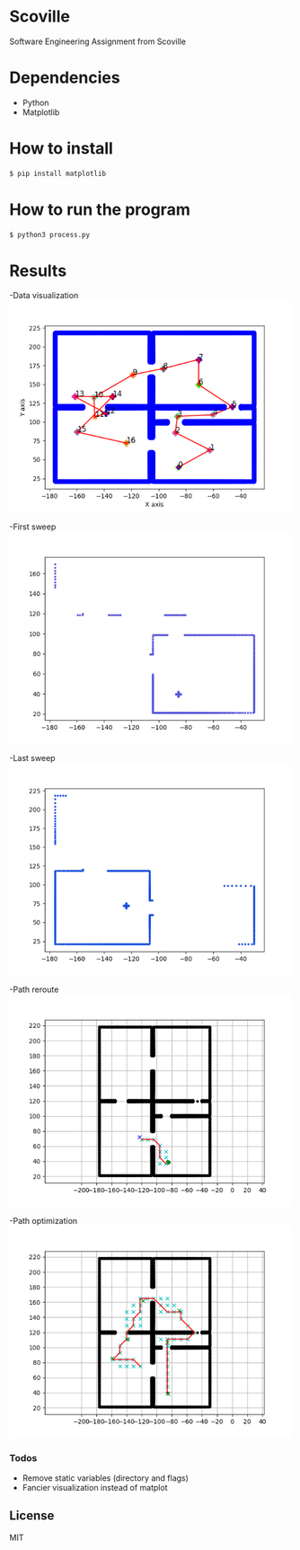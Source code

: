 # Scoville
Software Engineering Assignment from Scoville

# Dependencies
  - Python
  - Matplotlib
   
# How to install
```sh
$ pip install matplotlib
```

# How to run the program

```sh
$ python3 process.py
```
# Results
-Data visualization
![Data visualization](https://github.com/andreivan/Scoville/blob/master/results/trajectory_and_lidar.png?raw=true)

-First sweep
![Sweep #0](https://github.com/andreivan/Scoville/blob/master/results/sweep_0.png?raw=true)

-Last sweep
![Sweep #16](https://github.com/andreivan/Scoville/blob/master/results/sweep_16.png?raw=true)

-Path reroute
![Reroute](https://github.com/andreivan/Scoville/blob/master/results/reroute_traj.png?raw=true)

-Path optimization
![Flight optimization](https://github.com/andreivan/Scoville/blob/master/results/optimized_traj.png?raw=true)


### Todos

 - Remove static variables (directory and flags)
 - Fancier visualization instead of matplot

License
----

MIT
